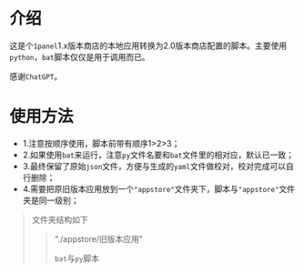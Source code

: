 # 介绍

这是个`1panel`1.x版本商店的本地应用转换为2.0版本商店配置的脚本。主要使用`python`，`bat`脚本仅仅是用于调用而已。

感谢`ChatGPT`。

# 使用方法

- 1.注意按顺序使用，脚本前带有顺序1>2>3；
- 2.如果使用`bat`来运行，注意`py`文件名要和`bat`文件里的相对应，默认已一致；
- 3.最终保留了原始`json`文件，方便与生成的`yaml`文件做校对，校对完成可以自行删除；
- 4.需要把原旧版本应用放到一个`"appstore"`文件夹下，脚本与`"appstore"`文件夹是同一级别；

> 文件夹结构如下
>> "./appstore/旧版本应用"
>> 
>> `bat`与`py`脚本
